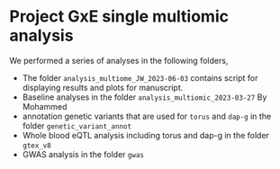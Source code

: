 # Project GxE single multiomic analysis

We performed a series of  analyses in the following folders,
- The folder `analysis_multiome_JW_2023-06-03` contains script for displaying results and plots for manuscript.   
- Baseline analyses in the folder `analysis_multiomic_2023-03-27` By Mohammed 
- annotation genetic variants that are used for `torus` and `dap-g` in the folder `genetic_variant_annot`
- Whole blood eQTL analysis including torus and dap-g in the folder `gtex_v8`
- GWAS analysis in the folder `gwas` 

 
